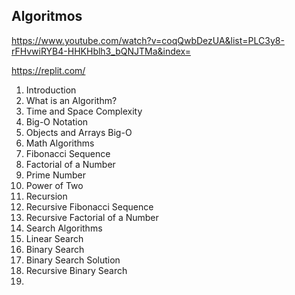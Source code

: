 ## Algoritmos

https://www.youtube.com/watch?v=coqQwbDezUA&list=PLC3y8-rFHvwiRYB4-HHKHblh3_bQNJTMa&index=

https://replit.com/

1. Introduction
2. What is an Algorithm?
3. Time and Space Complexity
4. Big-O Notation
5. Objects and Arrays Big-O
6. Math Algorithms
7. Fibonacci Sequence
8. Factorial of a Number
9. Prime Number
10. Power of Two
11. Recursion
12. Recursive Fibonacci Sequence
13. Recursive Factorial of a Number
14. Search Algorithms
15. Linear Search
16. Binary Search
17. Binary Search Solution
18. Recursive Binary Search
19. 